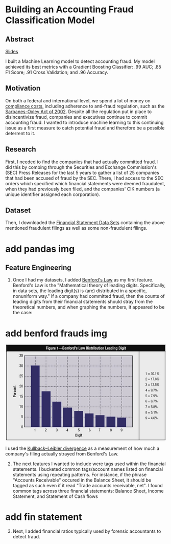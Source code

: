# Building an Accounting Fraud Classification Model

## Abstract

[Slides](https://docs.google.com/presentation/d/1zLSNhcjEG1QAUX_T6kX5mTN187Hze6NA68W-U2k29aw/edit#slide=id.g4b294b7a6a_0_6)

I built a Machine Learning model to detect accounting fraud. My model achieved its best metrics with a Gradient Boosting Classifier: .99 AUC; .85 F1 Score; .91 Cross Validation; and .96 Accuracy.

## Motivation

On both a federal and international level, we spend a lot of money on [compliance costs,](https://www.investopedia.com/terms/c/compliance-cost.asp) including adherence to anti-fraud regulation, such as the [Sarbanes-Oxley Act of 2002](https://www.thebalance.com/sarbanes-oxley-act-of-2002-3306254). Despite all the regulation put in place to disincentivize fraud, companies and executives continue to commit accounting fraud. I wanted to introduce machine learning to this continuing issue as a first measure to catch potential fraud and therefore be a possible deterrent to it.


## Research

First, I needed to find the companies that had actually committed fraud. I did this by combing through the Securities and Exchange Commission's (SEC) Press Releases for the last 5 years to gather a list of 25 companies that had been accused of fraud by the SEC. There, I had access to the SEC orders which specified which financial statements were deemed fraudulent, when they had previously been filed, and the companies' CIK numbers (a unique identifier assigned each corporation).

## Dataset

Then, I downloaded the [Financial Statement Data Sets](https://www.sec.gov/dera/data/financial-statement-data-sets.html) containing the above mentioned fraudulent filings as well as some non-fraudulent filings.

# add pandas img


## Feature Engineering

1. Once I had my datasets, I added [Benford's Law](https://medium.com/@erika.russi/benny-and-the-di-gits-e6bb9f40c552) as my first feature. Benford's Law is the "Mathematical theory of leading digits. Specifically, in data sets, the leading digit(s) is (are) distributed in a specific, nonuniform way." If a company had committed fraud, then the counts of leading digits from their financial statements should stray from the theoretical numbers, and when graphing the numbers, it appeared to be the case:

# add benford frauds img
<p align="center">
<img width="500" alt="Benford's Law" src="https://github.com/Erika-Russi/accounting_fraud_detect/blob/master/images/benford_theory.jpeg">
    
I used the [Kullback–Leibler divergence](https://en.wikipedia.org/wiki/Kullback%E2%80%93Leibler_divergence) as a measurement of how much a company's filing actually strayed from Benford's Law.

2. The next features I wanted to include were tags used within the financial statements. I bucketed common tags/account names listed on financial statements using repeating patterns. For instance, if the phrase "Accounts Receivable" occured in the Balance Sheet, it should be tagged as such even if it read "Trade accounts receivable, net". I found common tags across three financial statements: Balance Sheet, Income Statement, and Statement of Cash flows


# add fin statement

3. Next, I added financial ratios typically used by forensic accountants to detect fraud.







